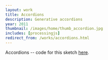 ```yaml
---
layout: work
title: Accordions
description: Generative accordions
year: 2011
thumbnail: /images/home/thumb_accordion.jpg
includes: [processingjs]
redirect_from: /works/accordions.html
---
```


Accordions -- code for this sketch [here](https://www.openprocessing.org/sketch/65378).

<p>
<center>
<canvas data-processing-sources="/code/Accordion/Accordion.pde"></canvas>
</center>
</p>
